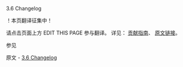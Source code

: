  3.6 Changelog

 ！本页翻译征集中！

请点击页面上方 EDIT THIS PAGE 参与翻译。
详见：
[贡献指南]( https://github.com/whaleal/MongoDB-Manual-zh/blob/master/CONTRIBUTING.md )、
[原文链接](  https://docs.mongodb.com/manual/release-notes/3.6-changelog/  )。

 参见

原文 - [3.6 Changelog]( https://docs.mongodb.com/manual/release-notes/3.6-changelog/ )

